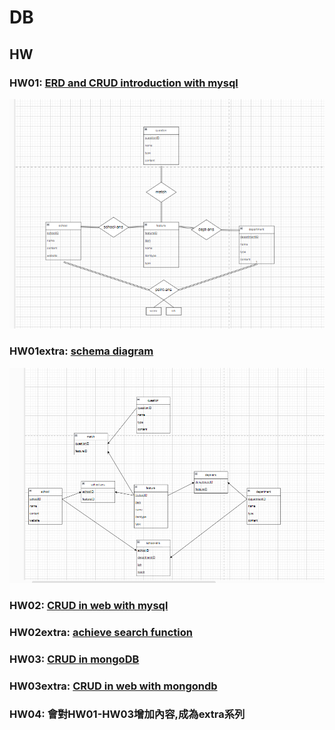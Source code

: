 # DB

## HW
### HW01: [ERD and CRUD introduction with mysql](https://youtu.be/vVKSFbrTI6M)
![ER-diagram example](erdiagarmexample.png)
### HW01extra: [schema diagram](https://youtu.be/3HQAaHCplTg)
![schema diagarm](schemadiagramexample.png)
### HW02: [CRUD in web with mysql](https://youtu.be/HG85ye_FHOY)
### HW02extra: [achieve search function](https://youtu.be/fqBurUgfSWA)
### HW03: [CRUD in mongoDB](https://youtu.be/uVBjpWffbcM)
### HW03extra: [CRUD in web with mongondb]()
### HW04: 會對HW01-HW03增加內容,成為extra系列

